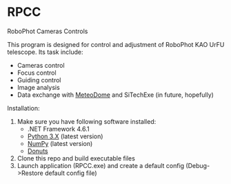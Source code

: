 # RPCC
RoboPhot Cameras Controls

This program is designed for control and adjustment of RoboPhot KAO UrFU telescope. Its task include:
- Cameras control
- Focus control
- Guiding control
- Image analysis
- Data exchange with [MeteoDome](https://github.com/NabatFasetochnii/MeteoDome) and SiTechExe (in future, hopefully)


Installation:
1. Make sure you have following software installed:
    - .NET Framework 4.6.1
    - [Python 3.X](https://www.python.org/) (latest version)
    - [NumPy](https://numpy.org/install/) (latest version)
    - [Donuts](https://pypi.org/project/donuts/)
2. Clone this repo and build executable files
3. Launch application (RPCC.exe) and create a default config (Debug->Restore default config file)
